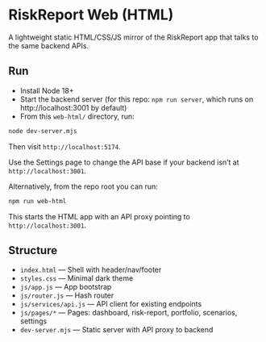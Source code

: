 # RiskReport Web (HTML)

A lightweight static HTML/CSS/JS mirror of the RiskReport app that talks to the same backend APIs.

## Run

- Install Node 18+
- Start the backend server (for this repo: `npm run server`, which runs on http://localhost:3001 by default)
- From this `web-html/` directory, run:

```bash
node dev-server.mjs
```

Then visit `http://localhost:5174`.

Use the Settings page to change the API base if your backend isn’t at `http://localhost:3001`.

Alternatively, from the repo root you can run:

```bash
npm run web-html
```

This starts the HTML app with an API proxy pointing to `http://localhost:3001`.

## Structure

- `index.html` — Shell with header/nav/footer
- `styles.css` — Minimal dark theme
- `js/app.js` — App bootstrap
- `js/router.js` — Hash router
- `js/services/api.js` — API client for existing endpoints
- `js/pages/*` — Pages: dashboard, risk-report, portfolio, scenarios, settings
- `dev-server.mjs` — Static server with API proxy to backend
